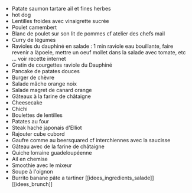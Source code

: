 - Patate saumon tartare ail et fines herbes 
- hot dog 
- Lentilles froides avec vinaigrette sucrée 
- Poulet camembert 
- Blanc de poulet sur son lit de pommes cf atelier des chefs mail 
- Curry de légumes 
- Ravioles du dauphiné en salade : 1 min raviole eau bouillante, faire revenir a làpoele, mettre un oeuf mollet dans la salade avec tomate, etc … voir recette internet 
- Gratin de courgettes raviole du Dauphiné 
- Pancake de patates douces
- Burger de chèvre 
- Salade mâche orange noix 
- Salade magret de canard orange
- Gâteaux à la farine de châtaigne 
- Cheesecake 
- Chichi
- Boulettes de lentilles 
- Patates au four 
- Steak haché japonais d'Elliot 
- Rajouter cube cubord 
- Gaufre comme au beersquared cf interchiennes avec la saucisse 
- Gâteau avec de la farine de châtaigne 
- Quiche lorraine guadeloupéenne
- Ail en chemise 
- Smoothie avec le mixeur 
- Soupe à l'oignon 
- Burrito banane pâte a tartiner
[[idees_ingredients_salade]]
[[idees_brunch]]